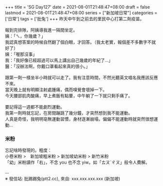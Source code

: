+++
title = 'SG Day127'
date = 2021-08-01T21:48:47+08:00
draft = false
lastmod = 2021-08-01T21:48:47+08:00
series = ["新加坡日常"]
categories = ['日常']
tags = ['批兔']
+++
昨天中午到之前去的里民中心打第二劑疫苗。<br>
<br>
報到完排隊，阿姨導我進一隔間坐定。<br>
姨：「ㄟ，你幾歲？」<br>
我認真想答案的時候自然翻了個白眼，才回答。（我太老實，報個差不多數字不就好了）<br>
姨：「喔那沒事」<br>
我：「我好像已經超過可以馬上講出自己幾歲的年紀了…」<br>
醫：「沒辦法啊，你戴口罩看起來真的很小。」<br>
<br>
跟第一劑一樣坐半小時就可以走了。我有注意時間，不然光聽英文唱名我應該反應不來。<br>
當天晚上就有明顯注射處腫痛，偶而嗅覺會壞掉一下。<br>
今天腰部肌肉酸痛，早上煮飯有點暈，中午躺了一下就只剩手痛了。<br>
<br>
要記得這一週都不能劇烈運動。<br>
我第一劑時就忘記，在房間蹦跳了幾分鐘，才突然想到我不能運動。<br>
人真是奇怪，我明明亳無運動習慣，身材逐漸崩塌，偏偏不能運動時就突然很想運動…<br>

### 米粉 
忘記啥時發現的。粗度：<br>
小卷米粉 >　新加坡粗米粉 > 新加坡幼米粉 > 新竹米粉<br>
「幼」米粉讀作「右」，不念 you 也不念 yiw。如「ㄊㄡˋㄔㄡ」般令人費解。<br>
<br>
--<br>
※ 發信站: 批踢踢兔(ptt2.cc), 來自: xxx.xxx.xxx.xxx (新加坡)<br>
